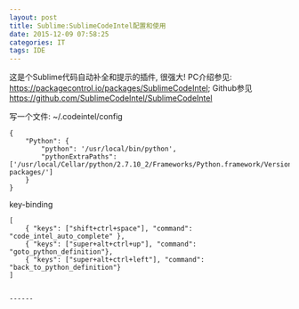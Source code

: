 ```yaml
---
layout: post
title: Sublime:SublimeCodeIntel配置和使用
date: 2015-12-09 07:58:25
categories: IT
tags: IDE
---
```


这是个Sublime代码自动补全和提示的插件, 很强大! PC介绍参见: <https://packagecontrol.io/packages/SublimeCodeIntel>; Github参见<https://github.com/SublimeCodeIntel/SublimeCodeIntel>

写一个文件: ~/.codeintel/config

~~~
{
    "Python": {
        "python": '/usr/local/bin/python',
        "pythonExtraPaths": ['/usr/local/Cellar/python/2.7.10_2/Frameworks/Python.framework/Versions/2.7/lib/python2.7/','/usr/local/Cellar/python/2.7.10_2/Frameworks/Python.framework/Versions/2.7/lib/python2.7/site-packages/']
    }
}
~~~

key-binding

~~~
[
	{ "keys": ["shift+ctrl+space"], "command": "code_intel_auto_complete" },
	{ "keys": ["super+alt+ctrl+up"], "command": "goto_python_definition"},
	{ "keys": ["super+alt+ctrl+left"], "command": "back_to_python_definition"}
]
~~~
~~~

------
